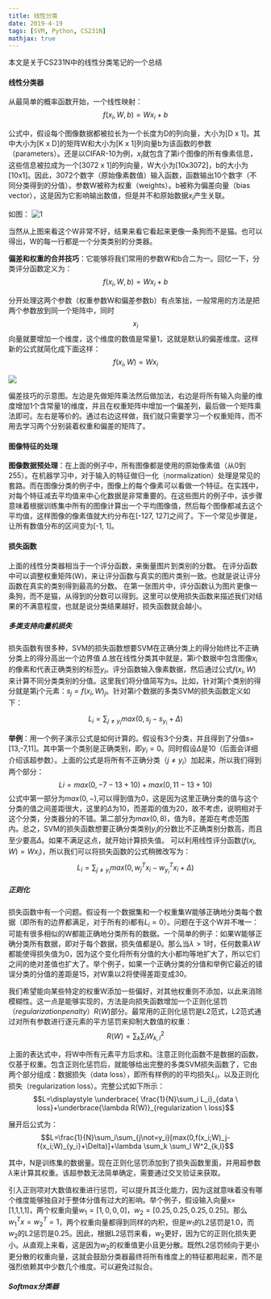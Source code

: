 ```yaml
---
title: 线性分类
date: 2019-4-19
tags: [SVM, Python, CS231N]
mathjax: true
---
```

本文是关于CS231N中的线性分类笔记的一个总结
#### 线性分类器
从最简单的概率函数开始，一个线性映射：
$$ f(x_i,W,b)=Wx_i+b $$

公式中，假设每个图像数据都被拉长为一个长度为D的列向量，大小为[D x 1]。其中大小为[K x D]的矩阵W和大小为[K x 1]列向量b为该函数的参数（parameters）。还是以CIFAR-10为例，$x_i$就包含了第i个图像的所有像素信息，这些信息被拉成为一个[3072 x 1]的列向量，W大小为[10x3072]，b的大小为[10x1]。因此，3072个数字（原始像素数值）输入函数，函数输出10个数字（不同分类得到的分值）。参数W被称为权重（weights）。b被称为偏差向量（bias vector），这是因为它影响输出数值，但是并不和原始数据$x_i$产生关联。
<!-- more -->
如图：
![1]( https://image-1252432001.cos.ap-chengdu.myqcloud.com/LinearClassifier/1.jpg)

当然从上图来看这个W非常不好，结果来看它看起来更像一条狗而不是猫。也可以得出，W的每一行都是一个分类类别的分类器。

**偏差和权重的合并技巧**：它能够将我们常用的参数W和b合二为一。回忆一下，分类评分函数定义为：
$$\displaystyle f(x_i,W,b)=Wx_i+b$$

分开处理这两个参数（权重参数W和偏差参数b）有点笨拙，一般常用的方法是把两个参数放到同一个矩阵中，同时$$x_i$$向量就要增加一个维度，这个维度的数值是常量1，这就是默认的偏差维度。这样新的公式就简化成下面这样：
$$\displaystyle f(x_i,W)=Wx_i$$

![](https://image-1252432001.cos.ap-chengdu.myqcloud.com/LinearClassifier/2.jpg)

偏差技巧的示意图。左边是先做矩阵乘法然后做加法，右边是将所有输入向量的维度增加1个含常量1的维度，并且在权重矩阵中增加一个偏差列，最后做一个矩阵乘法即可。左右是等价的。通过右边这样做，我们就只需要学习一个权重矩阵，而不用去学习两个分别装着权重和偏差的矩阵了。

#### 图像特征的处理
**图像数据预处理**：在上面的例子中，所有图像都是使用的原始像素值（从0到255）。在机器学习中，对于输入的特征做归一化（normalization）处理是常见的套路。而在图像分类的例子中，图像上的每个像素可以看做一个特征。在实践中，对每个特征减去平均值来中心化数据是非常重要的。在这些图片的例子中，该步骤意味着根据训练集中所有的图像计算出一个平均图像值，然后每个图像都减去这个平均值，这样图像的像素值就大约分布在[-127, 127]之间了。下一个常见步骤是，让所有数值分布的区间变为[-1, 1]。

#### 损失函数
上面的线性分类器相当于一个评分函数，来衡量图片到类别的分数。
在评分函数中可以调整权重矩阵(W)，来让评分函数与真实的图片类别一致。也就是说让评分函数在真实的类别得到最高的分数。
在第一张图片中，评分函数认为图片更像一条狗，而不是猫，从得到的分数可以得到。这里可以使用损失函数来描述我们对结果的不满意程度，也就是说分类结果越好，损失函数就会越小。

##### 多类支持向量机损失
损失函数有很多种，SVM的损失函数想要SVM在正确分类上的得分始终比不正确分类上的得分高出一个边界值 $\Delta$.放在线性分类其中就是，第i个数据中包含图像$x_i$的像素和代表正确类别的标签$y_i$。评分函数输入像素数据，然后通过公式$f(x_i,W)$来计算不同分类类别的分值。这里我们将分值简写为s。比如，针对第j个类别的得分就是第j个元素：$s_j=f(x_i,W)_j$。针对第i个数据的多类SVM的损失函数定义如下：

$$\displaystyle L_i=\sum_{j\not=y_i}max(0,s_j-s_{y_i}+\Delta)$$

**举例**：用一个例子演示公式是如何计算的。假设有3个分类，并且得到了分值s=[13,-7,11]。其中第一个类别是正确类别，即$y_i=0$。同时假设$\Delta$是10（后面会详细介绍该超参数）。上面的公式是将所有不正确分类（$j\not=y_i$）加起来，所以我们得到两个部分：
$$\displaystyle Li=max(0,-7-13+10)+max(0,11-13+10)$$
公式中第一部分为$max(0,-)$,可以得到值为0，这是因为这里正确分类的值与这个分类的值之间差距很大，这里的$\Delta$为10，而差距的值为20，故不考虑，说明相对于这个分类，分类器分的不错。第二部分为$max(0,8)$，值为8，差距在考虑范围内。总之，SVM的损失函数想要正确分类类别$y_i$的分数比不正确类别分数高，而且至少要高$\Delta$。如果不满足这点，就开始计算损失值。
可以利用线性评分函数$(f(x_i,W)=Wx_i)$，所以我们可以将损失函数的公式稍微改写为：
$$\displaystyle L_i=\sum_{j\not=y_i}max(0,w^T_jx_i-w^T_{y_i}x_i+\Delta)$$

##### 正则化
损失函数中有一个问题。假设有一个数据集和一个权重集W能够正确地分类每个数据（即所有的边界都满足，对于所有的i都有$L_i=0$）。问题在于这个W并不唯一：可能有很多相似的W都能正确地分类所有的数据。一个简单的例子：如果W能够正确分类所有数据，即对于每个数据，损失值都是0。那么当$\lambda>1$时，任何数乘$\lambda W$都能使得损失值为0，因为这个变化将所有分值的大小都均等地扩大了，所以它们之间的绝对差值也扩大了。举个例子，如果一个正确分类的分值和举例它最近的错误分类的分值的差距是15，对W乘以2将使得差距变成30。

我们希望能向某些特定的权重W添加一些偏好，对其他权重则不添加，以此来消除模糊性。这一点是能够实现的，方法是向损失函数增加一个正则化惩罚$（regularization penalty）R(W)$部分。最常用的正则化惩罚是L2范式，L2范式通过对所有参数进行逐元素的平方惩罚来抑制大数值的权重：
$$R(W)=\sum_k \sum_l W^2_{k,l}$$

上面的表达式中，将W中所有元素平方后求和。注意正则化函数不是数据的函数，仅基于权重。包含正则化惩罚后，就能够给出完整的多类SVM损失函数了，它由两个部分组成：数据损失（data loss），即所有样例的的平均损失$L_i$，以及正则化损失（regularization loss）。完整公式如下所示：
$$L=\displaystyle \underbrace{ \frac{1}{N}\sum_i L_i}_{data \ loss}+\underbrace{\lambda R(W)}_{regularization \ loss}$$

展开后公式为：
$$L=\frac{1}{N}\sum_i\sum_{j\not=y_i}[max(0,f(x_i;W)_j-f(x_i;W)_{y_i}+\Delta)]+\lambda \sum_k \sum_l W^2_{k,l}$$

其中，N是训练集的数据量。现在正则化惩罚添加到了损失函数里面，并用超参数$\lambda$来计算其权重。该超参数无法简单确定，需要通过交叉验证来获取。

引入正则项对大数值权重进行惩罚，可以提升其泛化能力，因为这就意味着没有哪个维度能够独自对于整体分值有过大的影响。举个例子，假设输入向量x=[1,1,1,1]，两个权重向量$w_1=[1,0,0,0]，w_2=[0.25,0.25,0.25,0.25]$。那么$w^T_1x=w^T_2=1$，两个权重向量都得到同样的内积，但是$w_1$的L2惩罚是1.0，而$w_2$的L2惩罚是0.25。因此，根据L2惩罚来看，$w_2$更好，因为它的正则化损失更小。从直观上来看，这是因为$w_2$的权重值更小且更分散。既然L2惩罚倾向于更小更分散的权重向量，这就会鼓励分类器最终将所有维度上的特征都用起来，而不是强烈依赖其中少数几个维度。可以避免过拟合。

##### Softmax分类器
